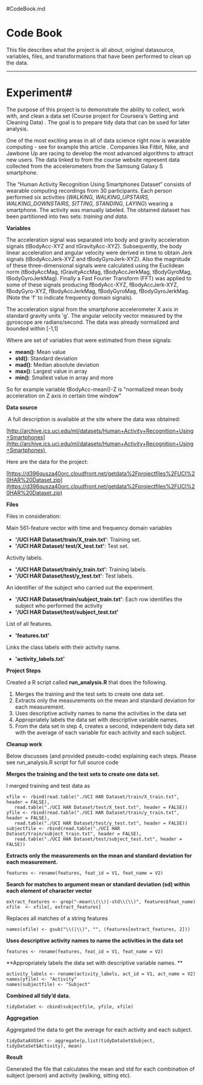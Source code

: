 #CodeBook.md
# Code Book #

This file describes what the project is all about, original datasource, variables, files, and transformations that have been performed to clean up the data.

----------
# Experiment#
The purpose of this project is to demonstrate the ability to collect, work with, and clean a data set (Course project for Coursera's Getting and Cleaning Data) . The goal is to prepare tidy data that can be used for later analysis. 

One of the most exciting areas in all of data science right now is wearable computing - see for example this article . Companies like Fitbit, Nike, and Jawbone Up are racing to develop the most advanced algorithms to attract new users. The data linked to from the course website represent data collected from the accelerometers from the Samsung Galaxy S smartphone. 

The “Human Activity Recognition Using Smartphones Dataset” consists of wearable computing recordings from 30 participants. Each person performed six activities (*WALKING, WALKING_UPSTAIRS, WALKING_DOWNSTAIRS, SITTING, STANDING, LAYING*) wearing a smartphone. The activity was manually labeled. The obtained dataset has been partitioned into two sets: *training and data*.

**Variables**

The acceleration signal was separated into body and gravity acceleration signals (tBodyAcc-XYZ and tGravityAcc-XYZ). Subsequently, the body linear acceleration and angular velocity were derived in time to obtain Jerk signals (tBodyAccJerk-XYZ and tBodyGyroJerk-XYZ). Also the magnitude of these three-dimensional signals were calculated using the Euclidean norm (tBodyAccMag, tGravityAccMag, tBodyAccJerkMag, tBodyGyroMag, tBodyGyroJerkMag). Finally a Fast Fourier Transform (FFT) was applied to some of these signals producing fBodyAcc-XYZ, fBodyAccJerk-XYZ, fBodyGyro-XYZ, fBodyAccJerkMag, fBodyGyroMag, fBodyGyroJerkMag. (Note the 'f' to indicate frequency domain signals).

The acceleration signal from the smartphone accelerometer X axis in standard gravity units 'g'. The angular velocity vector measured by the gyroscope are radians/second. The data was already normalized and bounded within [-1,1]

 Where are set of variables that were estimated from these signals:


- **mean()**: Mean value
- **std()**: Standard deviation
- **mad()**: Median absolute deviation
- **max()**: Largest value in array
- **min()**: Smallest value in array and more


So for example variable tBodyAcc-mean()-Z is "normalized mean body acceleration on Z axis in certain time window"

**Data source**

 A full description is available at the site where the data was obtained: 

[http://archive.ics.uci.edu/ml/datasets/Human+Activity+Recognition+Using+Smartphones](http://archive.ics.uci.edu/ml/datasets/Human+Activity+Recognition+Using+Smartphones) 

Here are the data for the project: 

[https://d396qusza40orc.cloudfront.net/getdata%2Fprojectfiles%2FUCI%20HAR%20Dataset.zip](https://d396qusza40orc.cloudfront.net/getdata%2Fprojectfiles%2FUCI%20HAR%20Dataset.zip)



**Files**

Files in consideration:

Main 561-feature vector with time and frequency domain variables

- **'/UCI HAR Dataset/train/X_train.txt'**: Training set.
- **'/UCI HAR Dataset/ test/X_test.txt'**: Test set.

Activity labels.

- **'/UCI HAR Dataset/train/y_train.txt'**: Training labels.
- **'/UCI HAR Dataset/test/y_test.txt'**: Test labels.

An identifier of the subject who carried out the experiment.

- **'/UCI HAR Dataset/train/subject_train.txt'**: Each row identifies the subject who performed the activity
- **'/UCI HAR Dataset/test/subject_test.txt'**

List of all features.

- **'features.txt'**

Links the class labels with their activity name.

- **'activity_labels.txt'**

**Project Steps**

Created a R script called **run_analysis.R** that does the following.

1. Merges the training and the test sets to create one data set.
2. Extracts only the measurements on the mean and standard deviation for each measurement. 
3. Uses descriptive activity names to name the activities in the data set
4. Appropriately labels the data set with descriptive variable names. 
5. From the data set in step 4, creates a second, independent tidy data set with the average of each variable for each activity and each subject.


**Cleanup work**

Below discusses (and provided pseudo-code) explaining each steps. Please see run_analysis.R script for full source code

**Merges the training and the test sets to create one data set.**


I merged training and test data as
   
    xfile <- rbind(read.table("./UCI HAR Dataset/train/X_train.txt", header = FALSE),
       read.table("./UCI HAR Dataset/test/X_test.txt", header = FALSE))   
    yfile <- rbind(read.table("./UCI HAR Dataset/train/y_train.txt", header = FALSE), 
       read.table("./UCI HAR Dataset/test/y_test.txt", header = FALSE))   
    subjectfile <- rbind(read.table("./UCI HAR Dataset/train/subject_train.txt", header = FALSE), 
       read.table("./UCI HAR Dataset/test/subject_test.txt", header = FALSE))   


**Extracts only the measurements on the mean and standard deviation for each measurement.**


`features <- rename(features, feat_id = V1, feat_name = V2)`

**Search for matches to argument mean or standard deviation (sd)  within each element of character vector**


    extract_features <- grep("-mean\\(\\)|-std\\(\\)", features$feat_name)
    xfile  <- xfile[, extract_features] 
    
Replaces all matches of a string features
 
`names(xfile) <- gsub("\\(|\\)", "", (features[extract_features, 2]))`

**Uses descriptive activity names to name the activities in the data set**

`features <- rename(features, feat_id = V1, feat_name = V2)`

**Appropriately labels the data set with descriptive variable names. **

    activity_labels <- rename(activity_labels, act_id = V1, act_name = V2)
    names(yfile) <- "Activity"
    names(subjectfile) <- "Subject"

**Combined all tidy’d data.**

`tidyDataSet <- cbind(subjectfile, yfile, xfile)`

**Aggregation**


Aggregated the data to get the average for each activity and each subject.

`tidyDataAVGSet <- aggregate(p,list(tidyDataSet$Subject, tidyDataSet$Activity), mean)`

<B>Result</B>

Generated the file that calculates the mean and std for each combination of subject (person) and activity (walking, sitting etc).

